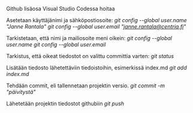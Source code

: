 Github lisäosa Visual Studio Codessa hoitaa 

Asetetaan käyttäjänimi ja sähköpostiosoite:
_git config --global user.name "Janne Rantala"_
_git config --global user.email "janne.rantala@centria.fi"_

Tarkistetaan, että nimi ja mailiosoite meni oikein:
_git config --global user.name_
_git config --global user.email_

Tarkistus, että oikeat tiedostot on valittu committia varten:
_git status_

Lisätään tiedosto lähetettäviin tiedoistoihin, esimerkissä index.md
_git add index.md_

Tehdään commit, eli tallennetaan projektin versio.
_git commit -m "päivitystä"_

Lähetetään projektin tiedostot githubiin
_git push_